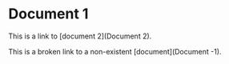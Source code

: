 Document 1
===================

This is a link to [document 2](Document 2).

This is a broken link to a non-existent [document](Document -1).

